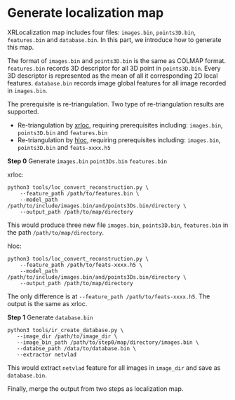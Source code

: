 # Generate localization map
XRLocalization map includes four files: `images.bin`, `points3D.bin`, `features.bin` and `database.bin`.
In this part, we introduce how to generate this map.

The format of `images.bin` and `points3D.bin` is the same as COLMAP format. `features.bin` records
3D descriptor for all 3D point in `points3D.bin`. Every 3D descriptor is represented as the mean of
all it corresponding 2D local features.  `database.bin` records image global features for all image
recorded in `images.bin`.

The prerequisite is re-triangulation. Two type of re-triangulation results are supported.
* Re-triangulation by [xrloc](retriangulation.md), requiring prerequisites including:
`images.bin`, `points3D.bin` and `features.bin`
* Re-triangulation by [hloc](https://github.com/cvg/Hierarchical-Localization),
requiring prerequisites including: `images.bin`, `points3D.bin` and `feats-xxxx.h5`

**Step 0** Generate `images.bin` `point3Ds.bin` `features.bin`

xrloc:
```commandline
python3 tools/loc_convert_reconstruction.py \
    --feature_path /path/to/features.bin \
    --model_path /path/to/include/images.bin/and/points3Ds.bin/directory \
    --output_path /path/to/map/directory
```
This would produce three new file `images.bin`, `points3D.bin`, `features.bin`
in the path `/path/to/map/directory`.

hloc:
```commandline
python3 tools/loc_convert_reconstruction.py \
    --feature_path /path/to/feats-xxxx.h5 \
    --model_path /path/to/include/images.bin/and/points3Ds.bin/directory \
    --output_path /path/to/map/directory
```
The only difference is at `--feature_path /path/to/feats-xxxx.h5`.  The output is the same as xrloc.


**Step 1** Generate `database.bin`
```commandline
python3 tools/ir_create_database.py \
   --image_dir /path/to/image_dir \
   --image_bin_path /path/to/step0/map/directory/images.bin \
   --databse_path /data/to/database.bin \
   --extractor netvlad
```
This would extract `netvlad` feature for all images in `image_dir` and
save as `database.bin`.


Finally, merge the output from two steps as localization map.
